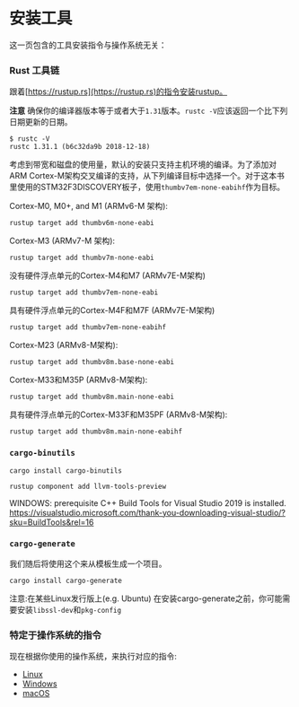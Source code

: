 # 安装工具
这一页包含的工具安装指令与操作系统无关：

### Rust 工具链
跟着[https://rustup.rs](https://rustup.rs)的指令安装rustup。

**注意** 确保你的编译器版本等于或者大于`1.31`版本。`rustc -V`应该返回一个比下列日期更新的日期。

``` text
$ rustc -V
rustc 1.31.1 (b6c32da9b 2018-12-18)
```
考虑到带宽和磁盘的使用量，默认的安装只支持主机环境的编译。为了添加对ARM Cortex-M架构交叉编译的支持，从下列编译目标中选择一个。对于这本书里使用的STM32F3DISCOVERY板子，使用`thumbv7em-none-eabihf`作为目标。

Cortex-M0, M0+, and M1 (ARMv6-M 架构):
``` console
rustup target add thumbv6m-none-eabi
```

Cortex-M3 (ARMv7-M 架构):
``` console
rustup target add thumbv7m-none-eabi
```

没有硬件浮点单元的Cortex-M4和M7 (ARMv7E-M架构)
``` console
rustup target add thumbv7em-none-eabi
```

具有硬件浮点单元的Cortex-M4F和M7F (ARMv7E-M架构)
``` console
rustup target add thumbv7em-none-eabihf
```

Cortex-M23 (ARMv8-M架构):
``` console
rustup target add thumbv8m.base-none-eabi
```

Cortex-M33和M35P (ARMv8-M架构):
``` console
rustup target add thumbv8m.main-none-eabi
```

具有硬件浮点单元的Cortex-M33F和M35PF (ARMv8-M架构):
``` console
rustup target add thumbv8m.main-none-eabihf
```


### `cargo-binutils`

``` text
cargo install cargo-binutils

rustup component add llvm-tools-preview
```
WINDOWS: prerequisite C++ Build Tools for Visual Studio 2019 is installed. https://visualstudio.microsoft.com/thank-you-downloading-visual-studio/?sku=BuildTools&rel=16 
### `cargo-generate`
我们随后将使用这个来从模板生成一个项目。

``` console
cargo install cargo-generate
```
注意:在某些Linux发行版上(e.g. Ubuntu) 在安装cargo-generate之前，你可能需要安装`libssl-dev`和`pkg-config`

### 特定于操作系统的指令

现在根据你使用的操作系统，来执行对应的指令:

- [Linux](install/linux.md)
- [Windows](install/windows.md)
- [macOS](install/macos.md)
